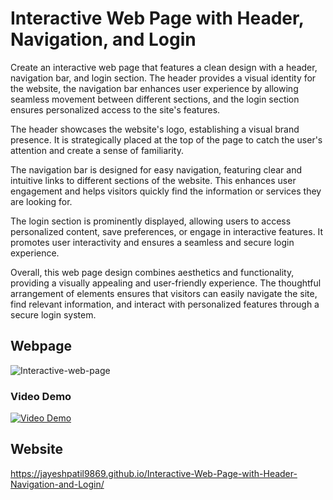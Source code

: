 # Interactive Web Page with Header, Navigation, and Login

Create an interactive web page that features a clean design with a header, navigation bar, and login section. The header provides a visual identity for the website, the navigation bar enhances user experience by allowing seamless movement between different sections, and the login section ensures personalized access to the site's features.

The header showcases the website's logo, establishing a visual brand presence. It is strategically placed at the top of the page to catch the user's attention and create a sense of familiarity.

The navigation bar is designed for easy navigation, featuring clear and intuitive links to different sections of the website. This enhances user engagement and helps visitors quickly find the information or services they are looking for.

The login section is prominently displayed, allowing users to access personalized content, save preferences, or engage in interactive features. It promotes user interactivity and ensures a seamless and secure login experience.

Overall, this web page design combines aesthetics and functionality, providing a visually appealing and user-friendly experience. The thoughtful arrangement of elements ensures that visitors can easily navigate the site, find relevant information, and interact with personalized features through a secure login system.

## Webpage
![Interactive-web-page](https://github.com/Jayeshpatil9869/Interactive-Web-Page-with-Header-Navigation-and-Login/assets/97843592/5d135acb-ec9f-4660-9326-11b65e70b049)

### Video Demo
[![Video Demo](https://img.youtube.com/vi/VIDEO_ID/0.jpg)](https://www.youtube.com/watch?v=VIDEO_ID)


## Website  
https://jayeshpatil9869.github.io/Interactive-Web-Page-with-Header-Navigation-and-Login/
